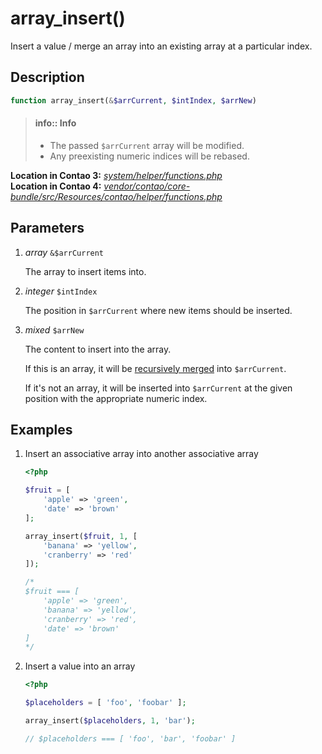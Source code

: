 
# array_insert()

Insert a value / merge an array into an existing array at a particular index.


## Description

```php
function array_insert(&$arrCurrent, $intIndex, $arrNew)
```

> #### info:: Info
> * The passed `$arrCurrent` array will be modified.
> * Any preexisting numeric indices will be rebased.

**Location in Contao 3:** [*system/helper/functions.php*][contao3]<br>
**Location in Contao 4:** [*vendor/contao/core-bundle/src/Resources/contao/helper/functions.php*][contao4]

## Parameters

1. *array* `&$arrCurrent`

    The array to insert items into.

2. *integer* `$intIndex`

    The position in `$arrCurrent` where new items should be inserted.

3. *mixed* `$arrNew`

    The content to insert into the array.

    If this is an array, it will be [recursively merged][array_merge_recursive]
    into `$arrCurrent`.

    If it's not an array, it will be inserted into `$arrCurrent` at the given
    position with the appropriate numeric index.
    

## Examples

1. Insert an associative array into another associative array

    ```php
    <?php

    $fruit = [
        'apple' => 'green',
        'date' => 'brown'
    ];
    
    array_insert($fruit, 1, [
        'banana' => 'yellow',
        'cranberry' => 'red'
    ]);
    
    /*
    $fruit === [
        'apple' => 'green',
        'banana' => 'yellow',
        'cranberry' => 'red',
        'date' => 'brown'
    ]
    */
    ```

2. Insert a value into an array

    ```php
    <?php

    $placeholders = [ 'foo', 'foobar' ];
    
    array_insert($placeholders, 1, 'bar');
    
    // $placeholders === [ 'foo', 'bar', 'foobar' ]
    ```


[contao3]: https://github.com/contao/core/blob/3.5.0/system/helper/functions.php#L554-L579
[contao4]: https://github.com/contao/core-bundle/blob/4.0.0/src/Resources/contao/helper/functions.php#L386-L411
[array_merge_recursive]: http://php.net/manual/function.array-merge-recursive.php
